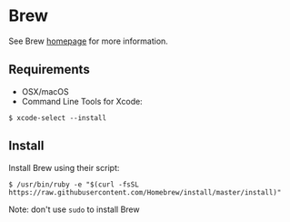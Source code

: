 # Brew

See Brew [homepage](http://brew.sh/) for more information.

## Requirements

- OSX/macOS
- Command Line Tools for Xcode:

```
$ xcode-select --install
```

## Install

Install Brew using their script:

```
$ /usr/bin/ruby -e "$(curl -fsSL https://raw.githubusercontent.com/Homebrew/install/master/install)"
```

Note: don't use `sudo` to install Brew
